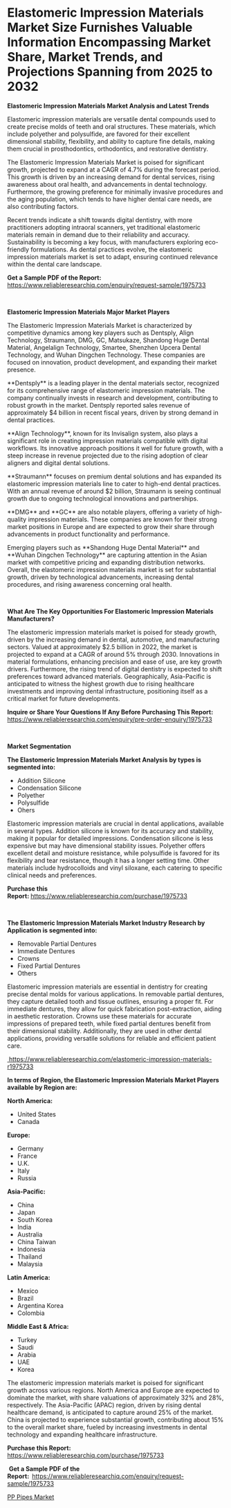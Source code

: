 <p><h1>Elastomeric Impression Materials Market Size Furnishes Valuable Information Encompassing Market Share, Market Trends, and Projections Spanning from 2025 to 2032</h1></p><p><strong>Elastomeric Impression Materials Market Analysis and Latest Trends</strong></p>
<p><p>Elastomeric impression materials are versatile dental compounds used to create precise molds of teeth and oral structures. These materials, which include polyether and polysulfide, are favored for their excellent dimensional stability, flexibility, and ability to capture fine details, making them crucial in prosthodontics, orthodontics, and restorative dentistry.</p><p>The Elastomeric Impression Materials Market is poised for significant growth, projected to expand at a CAGR of 4.7% during the forecast period. This growth is driven by an increasing demand for dental services, rising awareness about oral health, and advancements in dental technology. Furthermore, the growing preference for minimally invasive procedures and the aging population, which tends to have higher dental care needs, are also contributing factors.</p><p>Recent trends indicate a shift towards digital dentistry, with more practitioners adopting intraoral scanners, yet traditional elastomeric materials remain in demand due to their reliability and accuracy. Sustainability is becoming a key focus, with manufacturers exploring eco-friendly formulations. As dental practices evolve, the elastomeric impression materials market is set to adapt, ensuring continued relevance within the dental care landscape.</p></p>
<p><strong>Get a Sample PDF of the Report:&nbsp;</strong> <a href="https://www.reliableresearchiq.com/enquiry/request-sample/1975733?utm_campaign=3148&utm_medium=2&utm_source=Github&utm_content=ia&utm_term=01042025&utm_id=elastomeric-impression-materials">https://www.reliableresearchiq.com/enquiry/request-sample/1975733</a></p>
<p>&nbsp;</p>
<p><strong>Elastomeric Impression Materials Major Market Players</strong></p>
<p><p>The Elastomeric Impression Materials Market is characterized by competitive dynamics among key players such as Dentsply, Align Technology, Straumann, DMG, GC, Matsukaze, Shandong Huge Dental Material, Angelalign Technology, Smartee, Shenzhen Upcera Dental Technology, and Wuhan Dingchen Technology. These companies are focused on innovation, product development, and expanding their market presence.</p><p>**Dentsply** is a leading player in the dental materials sector, recognized for its comprehensive range of elastomeric impression materials. The company continually invests in research and development, contributing to robust growth in the market. Dentsply reported sales revenue of approximately $4 billion in recent fiscal years, driven by strong demand in dental practices.</p><p>**Align Technology**, known for its Invisalign system, also plays a significant role in creating impression materials compatible with digital workflows. Its innovative approach positions it well for future growth, with a steep increase in revenue projected due to the rising adoption of clear aligners and digital dental solutions.</p><p>**Straumann** focuses on premium dental solutions and has expanded its elastomeric impression materials line to cater to high-end dental practices. With an annual revenue of around $2 billion, Straumann is seeing continual growth due to ongoing technological innovations and partnerships.</p><p>**DMG** and **GC** are also notable players, offering a variety of high-quality impression materials. These companies are known for their strong market positions in Europe and are expected to grow their share through advancements in product functionality and performance.</p><p>Emerging players such as **Shandong Huge Dental Material** and **Wuhan Dingchen Technology** are capturing attention in the Asian market with competitive pricing and expanding distribution networks. Overall, the elastomeric impression materials market is set for substantial growth, driven by technological advancements, increasing dental procedures, and rising awareness concerning oral health.</p></p>
<p>&nbsp;</p>
<p><strong>What Are The Key Opportunities For Elastomeric Impression Materials Manufacturers?</strong></p>
<p><p>The elastomeric impression materials market is poised for steady growth, driven by the increasing demand in dental, automotive, and manufacturing sectors. Valued at approximately $2.5 billion in 2022, the market is projected to expand at a CAGR of around 5% through 2030. Innovations in material formulations, enhancing precision and ease of use, are key growth drivers. Furthermore, the rising trend of digital dentistry is expected to shift preferences toward advanced materials. Geographically, Asia-Pacific is anticipated to witness the highest growth due to rising healthcare investments and improving dental infrastructure, positioning itself as a critical market for future developments.</p></p>
<p><strong>Inquire or Share Your Questions If Any Before Purchasing This Report:</strong> <a href="https://www.reliableresearchiq.com/enquiry/pre-order-enquiry/1975733?utm_campaign=3148&utm_medium=2&utm_source=Github&utm_content=ia&utm_term=01042025&utm_id=elastomeric-impression-materials">https://www.reliableresearchiq.com/enquiry/pre-order-enquiry/1975733</a></p>
<p>&nbsp;</p>
<p><strong>Market Segmentation</strong></p>
<p><strong>The Elastomeric Impression Materials Market Analysis by types is segmented into:</strong></p>
<p><ul><li>Addition Silicone</li><li>Condensation Silicone</li><li>Polyether</li><li>Polysulfide</li><li>Ohers</li></ul></p>
<p><p>Elastomeric impression materials are crucial in dental applications, available in several types. Addition silicone is known for its accuracy and stability, making it popular for detailed impressions. Condensation silicone is less expensive but may have dimensional stability issues. Polyether offers excellent detail and moisture resistance, while polysulfide is favored for its flexibility and tear resistance, though it has a longer setting time. Other materials include hydrocolloids and vinyl siloxane, each catering to specific clinical needs and preferences.</p></p>
<p><strong>Purchase this Report:&nbsp;</strong><a href="https://www.reliableresearchiq.com/purchase/1975733?utm_campaign=3148&utm_medium=2&utm_source=Github&utm_content=ia&utm_term=01042025&utm_id=elastomeric-impression-materials">https://www.reliableresearchiq.com/purchase/1975733</a></p>
<p>&nbsp;</p>
<p><strong>The Elastomeric Impression Materials Market Industry Research by Application is segmented into:</strong></p>
<p><ul><li>Removable Partial Dentures</li><li>Immediate Dentures</li><li>Crowns</li><li>Fixed Partial Dentures</li><li>Others</li></ul></p>
<p><p>Elastomeric impression materials are essential in dentistry for creating precise dental molds for various applications. In removable partial dentures, they capture detailed tooth and tissue outlines, ensuring a proper fit. For immediate dentures, they allow for quick fabrication post-extraction, aiding in aesthetic restoration. Crowns use these materials for accurate impressions of prepared teeth, while fixed partial dentures benefit from their dimensional stability. Additionally, they are used in other dental applications, providing versatile solutions for reliable and efficient patient care.</p></p>
<p><a href="https://www.reliableresearchiq.com/elastomeric-impression-materials-r1975733?utm_campaign=3148&utm_medium=2&utm_source=Github&utm_content=ia&utm_term=01042025&utm_id=elastomeric-impression-materials">&nbsp;https://www.reliableresearchiq.com/elastomeric-impression-materials-r1975733</a></p>
<p><strong>In terms of Region, the Elastomeric Impression Materials Market Players available by Region are:</strong></p>
<p>
    <p> <strong> North America: </strong>
        <ul>
            <li>United States</li>
            <li>Canada</li>
        </ul>
        </p> 
    <p> <strong> Europe: </strong>
        <ul>
            <li>Germany</li>
            <li>France</li>
            <li>U.K.</li>
            <li>Italy</li>
            <li>Russia</li>
        </ul>
        </p> 
    <p> <strong> Asia-Pacific: </strong>
        <ul>
            <li>China</li>
            <li>Japan</li>
            <li>South Korea</li>
            <li>India</li>
            <li>Australia</li>
            <li>China Taiwan</li>
            <li>Indonesia</li>
            <li>Thailand</li>
            <li>Malaysia</li>
        </ul>
        </p> 
    <p> <strong> Latin America: </strong>
        <ul>
            <li>Mexico</li>
            <li>Brazil</li>
            <li>Argentina Korea</li>
            <li>Colombia</li>
        </ul>
        </p> 
    <p> <strong> Middle East & Africa: </strong>
        <ul>
            <li>Turkey</li>
            <li>Saudi</li>
            <li>Arabia</li>
            <li>UAE</li>
            <li>Korea</li>
        </ul>
    </p>
    </p>
<p><p>The elastomeric impression materials market is poised for significant growth across various regions. North America and Europe are expected to dominate the market, with share valuations of approximately 32% and 28%, respectively. The Asia-Pacific (APAC) region, driven by rising dental healthcare demand, is anticipated to capture around 25% of the market. China is projected to experience substantial growth, contributing about 15% to the overall market share, fueled by increasing investments in dental technology and expanding healthcare infrastructure.</p></p>
<p><strong>Purchase this Report: </strong><a href="https://www.reliableresearchiq.com/purchase/1975733?utm_campaign=3148&utm_medium=2&utm_source=Github&utm_content=ia&utm_term=01042025&utm_id=elastomeric-impression-materials">https://www.reliableresearchiq.com/purchase/1975733</a></p>
<p>&nbsp;<strong>Get a Sample PDF of the Report:&nbsp;&nbsp;</strong><a href="https://www.reliableresearchiq.com/enquiry/request-sample/1975733?utm_campaign=3148&utm_medium=2&utm_source=Github&utm_content=ia&utm_term=01042025&utm_id=elastomeric-impression-materials">https://www.reliableresearchiq.com/enquiry/request-sample/1975733</a></p>
<p><strong></strong></p>
<p><p><a href="https://github.com/alasmyayock/Market-Research-Report-List-1/blob/main/pp-pipes-market.md?utm_campaign=3148&utm_medium=2&utm_source=Github&utm_content=ia&utm_term=01042025&utm_id=elastomeric-impression-materials">PP Pipes Market</a></p></p>